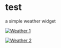 # test
a simple weather widget

[![Weather 1](https://i.postimg.cc/LJL2WXb7/weather1.png)](https://postimg.cc/LJL2WXb7)

[![Weather 2](https://i.postimg.cc/67hw9Pwf/weather2.png)](https://postimg.cc/67hw9Pwf)
